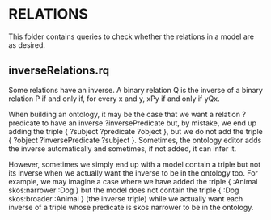 # RELATIONS
This folder contains queries to check whether the relations in a model are as desired.

## inverseRelations.rq

Some relations have an inverse. A binary relation Q is the inverse of a binary relation P if and only if, for every x and y, xPy if and only if yQx.

When building an ontology, it may be the case that we want a relation ?predicate to have an inverse ?inversePredicate but, by mistake, we end up adding the triple { ?subject ?predicate ?object }, but we do not add the triple { ?object ?inversePredicate ?subject }. Sometimes, the ontology editor adds the inverse automatically and sometimes, if not added, it can infer it.

However, sometimes we simply end up with a model contain a triple but not its inverse when we actually want the inverse to be in the ontology too. For example, we may imagine a case where we have added the triple { :Animal skos:narrower :Dog } but the model does not contain the triple { :Dog skos:broader :Animal } (the inverse triple) while we actually want each inverse of a triple whose predicate is skos:narrower to be in the ontology.
